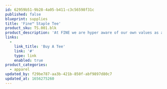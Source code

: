 ```yaml
---
id: 62959b51-9b28-4a05-b411-c3c56598f31c
published: false
blueprint: supplies
title: 'Fine™ Staple Tee'
product_sku: TS.001.blk
product_description: 'At FINE we are hyper aware of our own values as a studio; using these to inform how we work, and who we work with. We only tell authentic stories for authentic brands. Pretty is easy, meaningful is harder, but worth the squeeze. Our goal is always to craft a visual and written narrative that is not only beautiful, but based on a solid rationale.'
links:
  -
    link_title: 'Buy A Tee'
    link: '#'
    type: link
    enabled: true
product_categories:
  - apparel
updated_by: f29be787-aa3b-421b-850f-abf9897d80c7
updated_at: 1656275260
---
```

